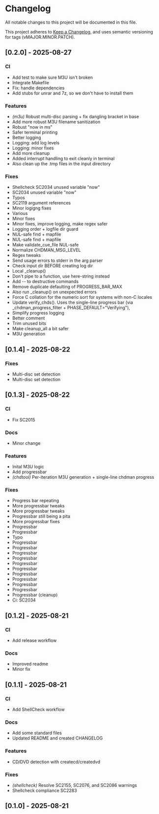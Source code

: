 # Changelog
All notable changes to this project will be documented in this file.

This project adheres to [Keep a Changelog](https://keepachangelog.com/en/1.0.0),
and uses semantic versioning for tags (vMAJOR.MINOR.PATCH).
## [0.2.0] - 2025-08-27

### CI

- Add test to make sure M3U isn't broken
- Integrate Makefile
- Fix: handle dependencies
- Add stubs for unrar and 7z, so we don't have to install them

### Features

- *(m3u)* Robust multi-disc parsing + fix dangling bracket in base
- Add more robust M3U filename sanitization
- Robust "now in ms"
- Safer terminal printing
- Better logging
- Logging: add log levels
- Logging: minor fixes
- Add more cleanup
- Added interrupt handling to exit cleanly in terminal
- Also clean up the .tmp files in the input directory

### Fixes

- Shellcheck SC2034 unused variable "now"
- SC2034 unused variable "now"
- Typos
- SC2119 argument references
- Minor logigng fixes
- Various
- Minor fixes
- Minor fixes, improve logging, make regex safer
- Logging order + logfile dir guard
- NUL-safe find + mapfile
- NUL-safe find + mapfile
- Make validate_cue_file NUL-safe
- Normalize CHDMAN_MSG_LEVEL
- Regex tweaks
- Send usage errors to stderr in the arg parser
- Check input dir BEFORE creating log dir
- Local _cleanup()
- Don't pipe to a function, use here-string instead
- Add -- to destructive commands
- Remove duplicate defaulting of PROGRESS_BAR_MAX
- Also run _cleanup() on unexpected errors
- Force C collation for the numeric sort for systems with non-C locales
- Update verify_chds(). Uses the single-line progress bar (via _chdman_progress_filter + PHASE_DEFAULT="Verifying"),
- Simplify progress logging
- Better comment
- Trim unused bits
- Make cleanup_all a bit safer
- M3U generation
## [0.1.4] - 2025-08-22

### Fixes

- Multi-disc set detection
- Multi-disc set detection
## [0.1.3] - 2025-08-22

### CI

- Fix SC2015

### Docs

- Minor change

### Features

- Inital M3U logic
- Add progressbar
- *(chdtool)* Per-iteration M3U generation + single-line chdman progress

### Fixes

- Progress bar repeating
- More progressbar tweaks
- More progressbar tweaks
- Progressbar still being a pita
- More progressbar fixes
- Progressbar
- Progressbar
- Typo
- Progressbar
- Progressbar
- Progressbar
- Progressbar
- Progressbar
- Progressbar
- Progressbar
- Progressbar
- Progressbar
- Progressbar
- Progressbar (cleanup)
- Ci: SC2034
## [0.1.2] - 2025-08-21

### CI

- Add release workflow

### Docs

- Improved readme
- Minor fix
## [0.1.1] - 2025-08-21

### CI

- Add ShellCheck workflow

### Docs

- Add some standard files
- Updated README and created CHANGELOG

### Features

- CD/DVD detection with createcd/createdvd

### Fixes

- *(shellcheck)* Resolve SC2155, SC2076, and SC2086 warnings
- Shellcheck compliance SC2283
## [0.1.0] - 2025-08-21

